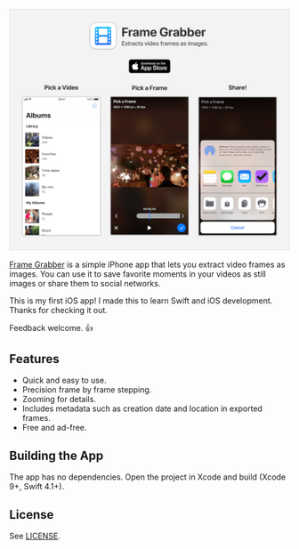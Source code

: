 ![Banner](design/banner.png)

[Frame Grabber](https://itunes.apple.com/us/app/frame-grabber/id1434703541?ls=1&mt=8) is a simple iPhone app that lets you extract video frames as images. You can use it to save favorite moments in your videos as still images or share them to social networks.

This is my first iOS app! I made this to learn Swift and iOS development. Thanks for checking it out.

Feedback welcome. 👍

## Features

- Quick and easy to use.
- Precision frame by frame stepping.
- Zooming for details.
- Includes metadata such as creation date and location in exported frames.
- Free and ad-free.

## Building the App

The app has no dependencies. Open the project in Xcode and build (Xcode 9+, Swift 4.1+).

## License

See [LICENSE](LICENSE).
